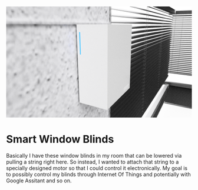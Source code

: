 ![alt text](https://raw.githubusercontent.com/5Volts/BIoT/master/thumbnail.png)

# Smart Window Blinds

Basically I have these window blinds in my room that can be lowered via pulling a string right here. So instead, I wanted to attach that string to a specially designed motor so that I could control it electronically. My goal is to possibly control my blinds through Internet Of Things and potentially with Google Assitant and so on.

